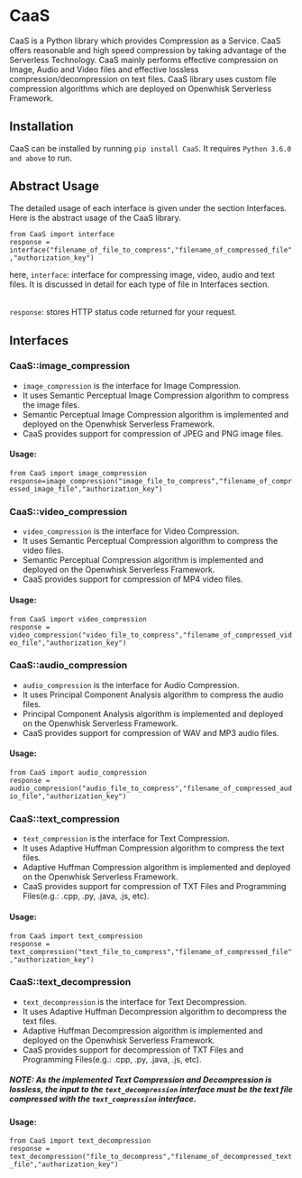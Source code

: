# CaaS

CaaS is a Python library which provides Compression as a Service. CaaS offers reasonable and high speed compression by taking advantage of the Serverless Technology. CaaS mainly performs effective compression on Image, Audio and Video files and effective lossless compression/decompression on text files. CaaS library uses custom file compression algorithms which are deployed on Openwhisk Serverless Framework.

## Installation

CaaS can be installed by running ` pip install CaaS `. It requires ` Python 3.6.0 and above ` to run. 

## Abstract Usage

The detailed usage of each interface is given under the section Interfaces. Here is the abstract usage of the CaaS library.

`from CaaS import interface` <br />
`response = interface("filename_of_file_to_compress","filename_of_compressed_file","authorization_key")`

here,
` interface `: interface for compressing image, video, audio and text files. It is discussed in detail for each type of file in Interfaces section.
######
` response `: stores HTTP status code returned for your request.  

## Interfaces

### CaaS::image_compression
- `image_compression` is the interface for Image Compression.
- It uses Semantic Perceptual Image Compression algorithm to compress the image files.
- Semantic Perceptual Image Compression algorithm is implemented and deployed on the Openwhisk Serverless Framework.
- CaaS provides support for compression of JPEG and PNG image files.

#### Usage:
`from CaaS import image_compression` <br />
`response=image_compression("image_file_to_compress","filename_of_compressed_image_file","authorization_key")`


### CaaS::video_compression
- `video_compression` is the interface for Video Compression.
- It uses Semantic Perceptual Compression algorithm to compress the video files.
- Semantic Perceptual Compression algorithm is implemented and deployed on the Openwhisk Serverless Framework.
- CaaS provides support for compression of MP4 video files.

#### Usage:
`from CaaS import video_compression` <br />
`response = video_compression("video_file_to_compress","filename_of_compressed_video_file","authorization_key")`

### CaaS::audio_compression
- `audio_compression` is the interface for Audio Compression.
- It uses Principal Component Analysis algorithm to compress the audio files.
- Principal Component Analysis algorithm is implemented and deployed on the Openwhisk Serverless Framework.
- CaaS provides support for compression of WAV and MP3 audio files.

#### Usage:
`from CaaS import audio_compression` <br />
`response = audio_compression("audio_file_to_compress","filename_of_compressed_audio_file","authorization_key")`


### CaaS::text_compression
- `text_compression` is the interface for Text Compression.
- It uses Adaptive Huffman Compression algorithm to compress the text files.
- Adaptive Huffman Compression algorithm is implemented and deployed on the Openwhisk Serverless Framework.
- CaaS provides support for compression of TXT Files and Programming Files(e.g.: .cpp, .py, .java, .js, etc).

#### Usage:
`from CaaS import text_compression` <br />
`response = text_compression("text_file_to_compress","filename_of_compressed_file","authorization_key")`

### CaaS::text_decompression
- `text_decompression` is the interface for Text Decompression.
- It uses Adaptive Huffman Decompression algorithm to decompress the text files.
- Adaptive Huffman Decompression algorithm is implemented and deployed on the Openwhisk Serverless Framework.
- CaaS provides support for decompression of TXT Files and Programming Files(e.g.: .cpp, .py, .java, .js, etc).

##### NOTE: As the implemented Text Compression and Decompression is lossless, the input to the `text_decompression` interface must be the text file compressed with the `text_compression` interface.


#### Usage:
`from CaaS import text_decompression` <br />
`response = text_decompression("file_to_decompress","filename_of_decompressed_text_file","authorization_key")`


